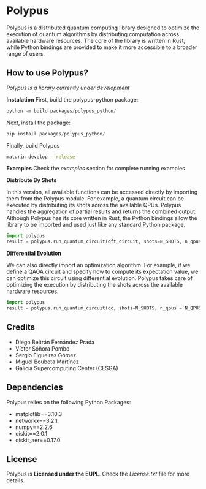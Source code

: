 # Polypus
Polypus is a distributed quantum computing library designed to optimize the execution of quantum algorithms by distributing computation across available hardware resources. The core of the library is written in Rust, while Python bindings are provided to make it more accessible to a broader range of users.

## How to use Polypus?
*Polypus is a library currently under development* 

**Instalation**
First, build the polypus-python package:

```python
python -m build packages/polypus_python/
```

Next, install the package:

```python
pip install packages/polypus_python/
```

Finally, build Polypus

```bash
maturin develop --release
```

**Examples**
Check the *examples* section for complete running examples.

**Distribute By Shots**

In this version, all available functions can be accessed directly by importing them from the Polypus module. For example, a quantum circuit can be executed by distributing its shots across the available QPUs. Polypus handles the aggregation of partial results and returns the combined output. Although Polypus has its core written in Rust, the Python bindings allow the library to be imported and used just like any standard Python package.

```python
import polypus
result = polypus.run_quantum_circuit(qft_circuit, shots=N_SHOTS, n_qpus = N_QPUS)
```

**Differential Evolution**

We can also directly import an optimization algorithm. For example, if we define a QAOA circuit and specify how to compute its expectation value, we can optimize this circuit using differential evolution. Polypus takes care of optimizing the execution by distributing the shots across the available hardware resources.

```python
import polypus
result = polypus.run_quantum_circuit(qc, shots=N_SHOTS, n_qpus = N_QPUS, expectation_function=expectation_fun,  generations=MAX_GENERATIONS, population_size=POPULATION_SIZE, dimensions=DIMENSIONS)
```

## Credits
- Diego Beltrán Fernández Prada
- Víctor Sóñora Pombo 
- Sergio Figueiras Gómez
- Miguel Boubeta Martínez
- Galicia Supercomputing Center (CESGA)

## Dependencies
Polypus relies on the following Python Packages:
- matplotlib==3.10.3
- networkx==3.2.1
- numpy==2.2.6
- qiskit==2.0.1
- qiskit_aer==0.17.0

## License
Polypus is **Licensed under the EUPL**. Check the *License.txt* file for more details.